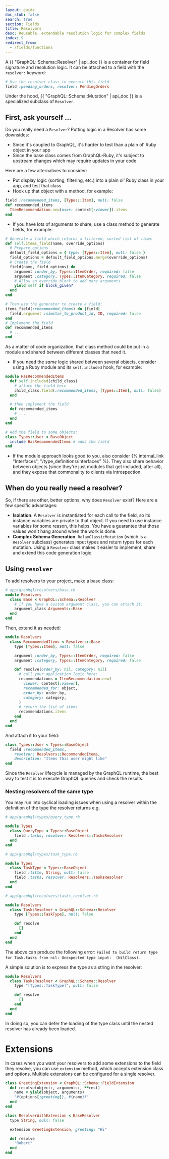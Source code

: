 ```yaml
---
layout: guide
doc_stub: false
search: true
section: Fields
title: Resolvers
desc: Reusable, extendable resolution logic for complex fields
index: 9
redirect_from:
  - /fields/functions
---
```


A {{ "GraphQL::Schema::Resolver" | api_doc }} is a container for field signature and resolution logic. It can be attached to a field with the `resolver:` keyword:

```ruby
# Use the resolver class to execute this field
field :pending_orders, resolver: PendingOrders
```

Under the hood, {{ "GraphQL::Schema::Mutation" | api_doc }} is a specialized subclass of `Resolver`.

## First, ask yourself ...

Do you really need a `Resolver`? Putting logic in a Resolver has some downsides:

- Since it's coupled to GraphQL, it's harder to test than a plain ol' Ruby object in your app
- Since the base class comes from GraphQL-Ruby, it's subject to upstream changes which may require updates in your code

Here are a few alternatives to consider:

- Put display logic (sorting, filtering, etc.) into a plain ol' Ruby class in your app, and test that class
- Hook up that object with a method, for example:

```ruby
field :recommended_items, [Types::Item], null: false
def recommended_items
  ItemRecommendation.new(user: context[:viewer]).items
end
```

- If you have lots of arguments to share, use a class method to generate fields, for example:

```ruby
# Generate a field which returns a filtered, sorted list of items
def self.items_field(name, override_options)
  # Prepare options
  default_field_options = { type: [Types::Item], null: false }
  field_options = default_field_options.merge(override_options)
  # Create the field
  field(name, field_options) do
    argument :order_by, Types::ItemOrder, required: false
    argument :category, Types::ItemCategory, required: false
    # Allow an override block to add more arguments
    yield self if block_given?
  end
end

# Then use the generator to create a field:
items_field(:recommended_items) do |field|
  field.argument :similar_to_product_id, ID, required: false
end
# Implement the field
def recommended_items
  # ...
end
```

As a matter of code organization, that class method could be put in a module and shared between different classes that need it.

- If you need the _same_ logic shared between several objects, consider using a Ruby module and its `self.included` hook, for example:

```ruby
module HasRecommendedItems
  def self.included(child_class)
    # attach the field here
    child_class.field(:recommended_items, [Types::Item], null: false)
  end

  # then implement the field
  def recommended_items
    # ...
  end
end

# Add the field to some objects:
class Types::User < BaseObject
  include HasRecommendedItems # adds the field
end
```

- If the module approach looks good to you, also consider {% internal_link "Interfaces", "/type_definitions/interfaces" %}. They also share behavior between objects (since they're just modules that get included, after all), and they expose that commonality to clients via introspection.

## When do you really need a resolver?

So, if there are other, better options, why does `Resolver` exist? Here are a few specific advantages:

- __Isolation__. A `Resolver` is instantiated for each call to the field, so its instance variables are private to that object. If you need to use instance variables for some reason, this helps. You have a guarantee that those values won't hang around when the work is done.
- __Complex Schema Generation__. `RelayClassicMutation` (which is a `Resolver` subclass) generates input types and return types for each mutation. Using a `Resolver` class makes it easier to implement, share and extend this code generation logic.

## Using `resolver`

To add resolvers to your project, make a base class:

```ruby
# app/graphql/resolvers/base.rb
module Resolvers
  class Base < GraphQL::Schema::Resolver
    # if you have a custom argument class, you can attach it:
    argument_class Arguments::Base
  end
end
```

Then, extend it as needed:

```ruby
module Resolvers
  class RecommendedItems < Resolvers::Base
    type [Types::Item], null: false

    argument :order_by, Types::ItemOrder, required: false
    argument :category, Types::ItemCategory, required: false

    def resolve(order_by: nil, category: nil)
      # call your application logic here:
      recommendations = ItemRecommendation.new(
        viewer: context[:viewer],
        recommended_for: object,
        order_by: order_by,
        category: category,
      )
      # return the list of items
      recommendations.items
    end
  end
end
```

And attach it to your field:

```ruby
class Types::User < Types::BaseObject
  field :recommended_items,
    resolver: Resolvers::RecommendedItems,
    description: "Items this user might like"
end
```

Since the `Resolver` lifecycle is managed by the GraphQL runtime, the best way to test it is to execute GraphQL queries and check the results.

### Nesting resolvers of the same type

You may run into cyclical loading issues when using a resolver within the definition of the type the resolver returns e.g.

```ruby
# app/graphql/types/query_type.rb

module Types
  class QueryType < Types::BaseObject
    field :tasks, resolver: Resolvers::TasksResolver
  end
end

# app/graphql/types/task_type.rb

module Types
  class TaskType < Types::BaseObject
    field :title, String, null: false
    field :tasks, resolver: Resolvers::TasksResolver
  end
end

# app/graphql/resolvers/tasks_resolver.rb

module Resolvers
  class TasksResolver < GraphQL::Schema::Resolver
    type [Types::TaskType], null: false

    def resolve
      []
    end
  end
end
```

The above can produce the following error: `Failed to build return type for Task.tasks from nil: Unexpected type input:  (NilClass)`. 

A simple solution is to express the type as a string in the resolver:

```ruby
module Resolvers
  class TasksResolver < GraphQL::Schema::Resolver
    type "[Types::TaskType]", null: false

    def resolve
      []
    end
  end
end
```

In doing so, you can defer the loading of the type class until the nested resolver has already been loaded.

# Extensions

In cases when you want your resolvers to add some extensions to the field they resolve, you can use `extension` method, which accepts extension class and options. Multiple extensions can be configured for a single resolver.

```ruby
class GreetingExtension < GraphQL::Schema::FieldExtension
  def resolve(object:, arguments:, **rest)
    name = yield(object, arguments)
    "#{options[:greeting]}, #{name}!"
  end
end

class ResolverWithExtension < BaseResolver
  type String, null: false

  extension GreetingExtension, greeting: "Hi"

  def resolve
    "Robert"
  end
end
```
